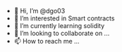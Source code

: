 - 👋 Hi, I’m @dgo03
- 👀 I’m interested in Smart contracts
- 🌱 I’m currently learning solidity
- 💞️ I’m looking to collaborate on ...
- 📫 How to reach me ...

<!---
dgo03/dgo03 is a ✨ special ✨ repository because its `README.md` (this file) appears on your GitHub profile.
You can click the Preview link to take a look at your changes.
--->
